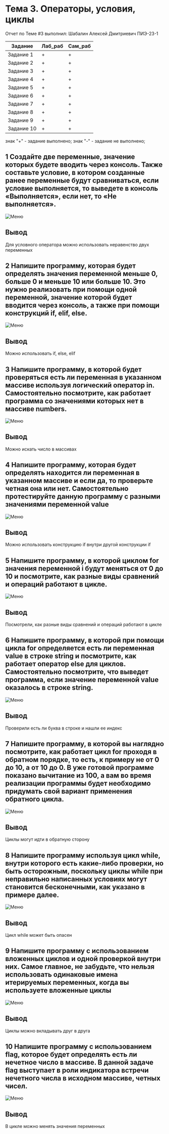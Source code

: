 # Тема 3. Операторы, условия, циклы

Отчет по Теме #3 выполнил: Шабалин Алексей Дмитриевич
ПИЭ-23-1

| Задание | Лаб_раб | Сам_раб |
| ------ | ------ | ------ |
| Задание 1 | + | + |
| Задание 2 | + | + |
| Задание 3 | + | + |
| Задание 4 | + | + |
| Задание 5 | + | + |
| Задание 6 | + | + |
| Задание 7 | + | + |
| Задание 8 | + | + |
| Задание 9 | + | + |
| Задание 10 | + | + |

знак "+" - задание выполнено; знак "-" - задание не выполнено;

## 1 Создайте две переменные, значение которых будете вводить через консоль. Также составьте условие, в котором созданные ранее переменные будут сравниваться, если условие выполняется, то выведете в консоль «Выполняется», если нет, то «Не выполняется».

![Меню](https://github.com/xsweezex/SoftwareEngineering/blob/tema3/pic/lab1.jpg)

## Вывод
Для условного оператора можно использовать неравенство двух переменных

## 2 Напишите программу, которая будет определять значения переменной меньше 0, больше 0 и меньше 10 или больше 10. Это нужно реализовать при помощи одной переменной, значение которой будет вводится через консоль, а также при помощи конструкций if, elif, else.

![Меню](https://github.com/xsweezex/SoftwareEngineering/blob/tema3/pic/lab2.jpg)

## Вывод
Можно использовать if, else, elif

## 3 Напишите программу, в которой будет проверяться есть ли переменная в указанном массиве используя логический оператор in. Самостоятельно посмотрите, как работает программа со значениями которых нет в массиве numbers.

![Меню](https://github.com/xsweezex/SoftwareEngineering/blob/tema3/pic/lab3.jpg)

## Вывод
Можно искать число в массивах

## 4 Напишите программу, которая будет определять находится ли переменная в указанном массиве и если да, то проверьте четная она или нет. Самостоятельно протестируйте данную программу с разными значениями переменной value

![Меню](https://github.com/xsweezex/SoftwareEngineering/blob/tema3/pic/lab4.jpg)

## Вывод
Можно использовать конструкцию if внутри другой конструкции if

## 5 Напишите программу, в которой циклом for значения переменной i будут меняться от 0 до 10 и посмотрите, как разные виды сравнений и операций работают в цикле.

![Меню](https://github.com/xsweezex/SoftwareEngineering/blob/tema3/pic/lab5.jpg)

## Вывод
Посмотрели, как разные виды сравнений и операций работают в цикле

## 6 Напишите программу, в которой при помощи цикла for определяется есть ли переменная value в строке string и посмотрите, как работает оператор else для циклов. Самостоятельно посмотрите, что выведет программа, если значение переменной value оказалось в строке string.

![Меню](https://github.com/xsweezex/SoftwareEngineering/blob/tema3/pic/lab6.jpg)

## Вывод
Проверили есть ли буква в строке и нашли ее индекс

## 7 Напишите программу, в которой вы наглядно посмотрите, как работает цикл for проходя в обратном порядке, то есть, к примеру не от 0 до 10, а от 10 до 0. В уже готовой программе показано вычитание из 100, а вам во время реализации программы будет необходимо придумать свой вариант применения обратного цикла.

![Меню](https://github.com/xsweezex/SoftwareEngineering/blob/tema3/pic/lab7.jpg)

## Вывод
Циклы могут идти в обратную сторону

## 8 Напишите программу используя цикл while, внутри которого есть какие-либо проверки, но быть осторожным, поскольку циклы while при неправильно написанных условиях могут становится бесконечными, как указано в примере далее.

![Меню](https://github.com/xsweezex/SoftwareEngineering/blob/tema3/pic/lab8.jpg)

## Вывод
Цикл while может быть опасен

## 9 Напишите программу с использованием вложенных циклов и одной проверкой внутри них. Самое главное, не забудьте, что нельзя использовать одинаковые имена итерируемых переменных, когда вы используете вложенные циклы

![Меню](https://github.com/xsweezex/SoftwareEngineering/blob/tema3/pic/lab9.jpg)

## Вывод
Циклы можно вкладывать друг в друга

## 10 Напишите программу с использованием flag, которое будет определять есть ли нечетное число в массиве. В данной задаче flag выступает в роли индикатора встречи нечетного числа в исходном массиве, четных чисел.

![Меню](https://github.com/xsweezex/SoftwareEngineering/blob/tema3/pic/lab10.jpg)

## Вывод
В цикле можно менять значения переменных





